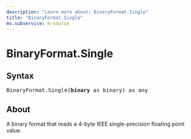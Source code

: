 ```yaml
---
description: "Learn more about: BinaryFormat.Single"
title: "BinaryFormat.Single"
ms.subservice: m-source
---
```

# BinaryFormat.Single

## Syntax

<pre>
BinaryFormat.Single(<b>binary</b> as binary) as any
</pre>

## About

A binary format that reads a 4-byte IEEE single-precision floating point value.
